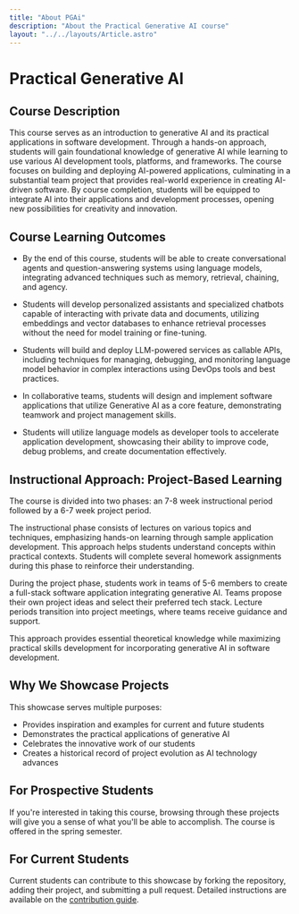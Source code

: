 ```yaml
---
title: "About PGAi"
description: "About the Practical Generative AI course"
layout: "../../layouts/Article.astro"
---
```


# Practical Generative AI

## Course Description

This course serves as an introduction to generative AI and its practical applications in software development. Through a hands-on approach, students will gain foundational knowledge of generative AI while learning to use various AI development tools, platforms, and frameworks. The course focuses on building and deploying AI-powered applications, culminating in a substantial team project that provides real-world experience in creating AI-driven software. By course completion, students will be equipped to integrate AI into their applications and development processes, opening new possibilities for creativity and innovation.

## Course Learning Outcomes

- By the end of this course, students will be able to create conversational agents and question-answering systems using language models, integrating advanced techniques such as memory, retrieval, chaining, and agency.

- Students will develop personalized assistants and specialized chatbots capable of interacting with private data and documents, utilizing embeddings and vector databases to enhance retrieval processes without the need for model training or fine-tuning.

- Students will build and deploy LLM-powered services as callable APIs, including techniques for managing, debugging, and monitoring language model behavior in complex interactions using DevOps tools and best practices.

- In collaborative teams, students will design and implement software applications that utilize Generative AI as a core feature, demonstrating teamwork and project management skills.

- Students will utilize language models as developer tools to accelerate application development, showcasing their ability to improve code, debug problems, and create documentation effectively.

## Instructional Approach: Project-Based Learning

The course is divided into two phases: an 7-8 week instructional period followed by a 6-7 week project period.

The instructional phase consists of lectures on various topics and techniques, emphasizing hands-on learning through sample application development. This approach helps students understand concepts within practical contexts. Students will complete several homework assignments during this phase to reinforce their understanding.

During the project phase, students work in teams of 5-6 members to create a full-stack software application integrating generative AI. Teams propose their own project ideas and select their preferred tech stack. Lecture periods transition into project meetings, where teams receive guidance and support.

This approach provides essential theoretical knowledge while maximizing practical skills development for incorporating generative AI in software development.

## Why We Showcase Projects

This showcase serves multiple purposes:

- Provides inspiration and examples for current and future students
- Demonstrates the practical applications of generative AI
- Celebrates the innovative work of our students
- Creates a historical record of project evolution as AI technology advances

## For Prospective Students

If you're interested in taking this course, browsing through these projects will give you
a sense of what you'll be able to accomplish. The course is offered in the spring semester.

## For Current Students

Current students can contribute to this showcase by forking the repository,
adding their project, and submitting a pull request. Detailed instructions are available
on the [contribution guide](/contributing).
